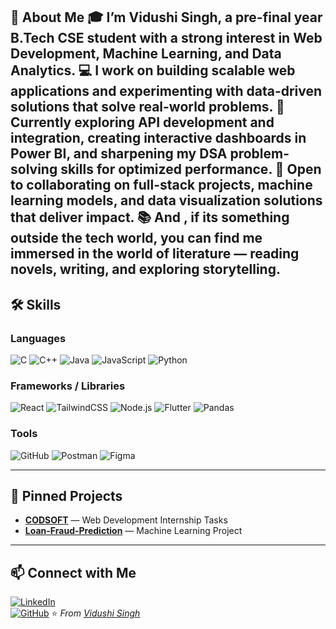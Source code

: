 🚀 About Me
🎓 I’m Vidushi Singh, a pre-final year B.Tech CSE student with a strong interest in Web Development, Machine Learning, and Data Analytics.
💻 I work on building scalable web applications and experimenting with data-driven solutions that solve real-world problems.
🌱 Currently exploring API development and integration, creating interactive dashboards in Power BI, and sharpening my DSA problem-solving skills for optimized performance.
🤝 Open to collaborating on full-stack projects, machine learning models, and data visualization solutions that deliver impact.
📚 And , if its something outside the tech world, you can find me immersed in the world of literature — reading novels, writing, and exploring storytelling.
---

## 🛠 Skills  

### **Languages**  
![C](https://img.shields.io/badge/C-A8B9CC?style=for-the-badge&logo=c&logoColor=white)
![C++](https://img.shields.io/badge/C++-00599C?style=for-the-badge&logo=cplusplus&logoColor=white)
![Java](https://img.shields.io/badge/Java-ED8B00?style=for-the-badge&logo=openjdk&logoColor=white)
![JavaScript](https://img.shields.io/badge/JavaScript-F7DF1E?style=for-the-badge&logo=javascript&logoColor=black)
![Python](https://img.shields.io/badge/Python-3776AB?style=for-the-badge&logo=python&logoColor=white)

### **Frameworks / Libraries**  
![React](https://img.shields.io/badge/React-20232A?style=for-the-badge&logo=react&logoColor=61DAFB)
![TailwindCSS](https://img.shields.io/badge/Tailwind_CSS-06B6D4?style=for-the-badge&logo=tailwindcss&logoColor=white)
![Node.js](https://img.shields.io/badge/Node.js-339933?style=for-the-badge&logo=node-dot-js&logoColor=white)
![Flutter](https://img.shields.io/badge/Flutter-02569B?style=for-the-badge&logo=flutter&logoColor=white)
![Pandas](https://img.shields.io/badge/Pandas-150458?style=for-the-badge&logo=pandas&logoColor=white)

### **Tools**  
![GitHub](https://img.shields.io/badge/GitHub-181717?style=for-the-badge&logo=github&logoColor=white)
![Postman](https://img.shields.io/badge/Postman-FF6C37?style=for-the-badge&logo=postman&logoColor=white)
![Figma](https://img.shields.io/badge/Figma-F24E1E?style=for-the-badge&logo=figma&logoColor=white)

---

## 📌 Pinned Projects  
- [**CODSOFT**](https://github.com/vidushi-singh11/CODSOFT) — Web Development Internship Tasks  
- [**Loan-Fraud-Prediction**](https://github.com/vidushi-singh11/Loan-Fraud-Prediction) — Machine Learning Project  

---

## 📫 Connect with Me  
[![LinkedIn](https://img.shields.io/badge/LinkedIn-0A66C2?style=for-the-badge&logo=linkedin&logoColor=white)](https://www.linkedin.com/in/vidushi-singh11)  
[![GitHub](https://img.shields.io/badge/GitHub-181717?style=for-the-badge&logo=github&logoColor=white)](https://github.com/vidushi-singh11)
⭐️ *From [Vidushi Singh](https://github.com/vidushi-singh11)*

<!--
**vidushi-singh11/vidushi-singh11** is a ✨ _special_ ✨ repository because its `README.md` (this file) appears on your GitHub profile.

Here are some ideas to get you started:

- 🔭 I’m currently working on ...
- 🌱 I’m currently learning ...
- 👯 I’m looking to collaborate on ...
- 🤔 I’m looking for help with ...
- 💬 Ask me about ...
- 📫 How to reach me: ...
- 😄 Pronouns: ...
- ⚡ Fun fact: ...
-->
